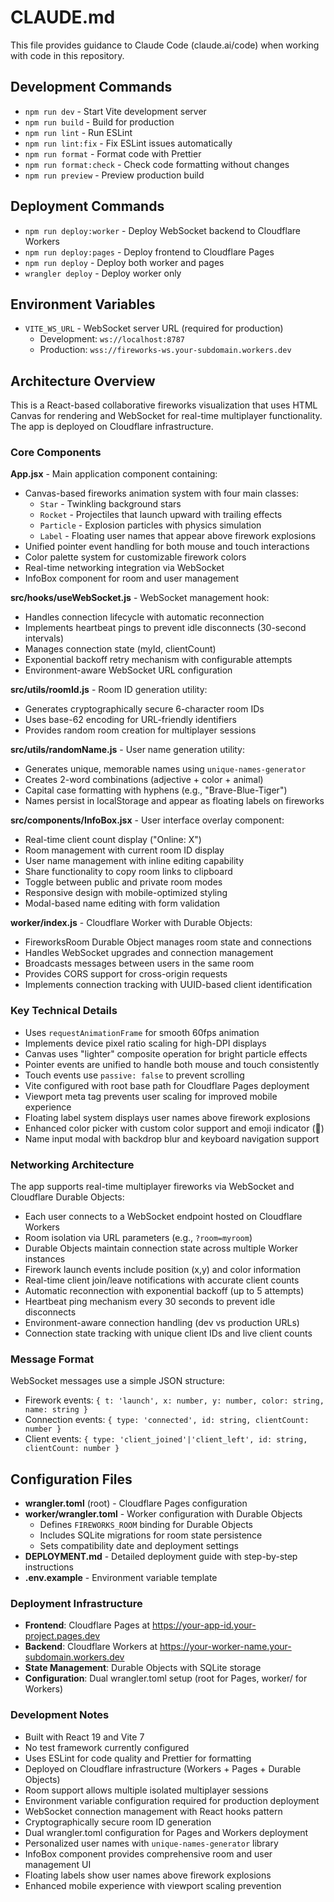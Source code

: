 # CLAUDE.md

This file provides guidance to Claude Code (claude.ai/code) when working with code in this repository.

## Development Commands

- `npm run dev` - Start Vite development server
- `npm run build` - Build for production
- `npm run lint` - Run ESLint
- `npm run lint:fix` - Fix ESLint issues automatically
- `npm run format` - Format code with Prettier
- `npm run format:check` - Check code formatting without changes
- `npm run preview` - Preview production build

## Deployment Commands

- `npm run deploy:worker` - Deploy WebSocket backend to Cloudflare Workers
- `npm run deploy:pages` - Deploy frontend to Cloudflare Pages
- `npm run deploy` - Deploy both worker and pages
- `wrangler deploy` - Deploy worker only

## Environment Variables

- `VITE_WS_URL` - WebSocket server URL (required for production)
  - Development: `ws://localhost:8787`
  - Production: `wss://fireworks-ws.your-subdomain.workers.dev`

## Architecture Overview

This is a React-based collaborative fireworks visualization that uses HTML Canvas for rendering and WebSocket for real-time multiplayer functionality. The app is deployed on Cloudflare infrastructure.

### Core Components

**App.jsx** - Main application component containing:

- Canvas-based fireworks animation system with four main classes:
  - `Star` - Twinkling background stars
  - `Rocket` - Projectiles that launch upward with trailing effects
  - `Particle` - Explosion particles with physics simulation
  - `Label` - Floating user names that appear above firework explosions
- Unified pointer event handling for both mouse and touch interactions
- Color palette system for customizable firework colors
- Real-time networking integration via WebSocket
- InfoBox component for room and user management

**src/hooks/useWebSocket.js** - WebSocket management hook:

- Handles connection lifecycle with automatic reconnection
- Implements heartbeat pings to prevent idle disconnects (30-second intervals)
- Manages connection state (myId, clientCount)
- Exponential backoff retry mechanism with configurable attempts
- Environment-aware WebSocket URL configuration

**src/utils/roomId.js** - Room ID generation utility:

- Generates cryptographically secure 6-character room IDs
- Uses base-62 encoding for URL-friendly identifiers
- Provides random room creation for multiplayer sessions

**src/utils/randomName.js** - User name generation utility:

- Generates unique, memorable names using `unique-names-generator`
- Creates 2-word combinations (adjective + color + animal)
- Capital case formatting with hyphens (e.g., "Brave-Blue-Tiger")
- Names persist in localStorage and appear as floating labels on fireworks

**src/components/InfoBox.jsx** - User interface overlay component:

- Real-time client count display ("Online: X")
- Room management with current room ID display
- User name management with inline editing capability
- Share functionality to copy room links to clipboard
- Toggle between public and private room modes
- Responsive design with mobile-optimized styling
- Modal-based name editing with form validation

**worker/index.js** - Cloudflare Worker with Durable Objects:

- FireworksRoom Durable Object manages room state and connections
- Handles WebSocket upgrades and connection management
- Broadcasts messages between users in the same room
- Provides CORS support for cross-origin requests
- Implements connection tracking with UUID-based client identification

### Key Technical Details

- Uses `requestAnimationFrame` for smooth 60fps animation
- Implements device pixel ratio scaling for high-DPI displays
- Canvas uses "lighter" composite operation for bright particle effects
- Pointer events are unified to handle both mouse and touch consistently
- Touch events use `passive: false` to prevent scrolling
- Vite configured with root base path for Cloudflare Pages deployment
- Viewport meta tag prevents user scaling for improved mobile experience
- Floating label system displays user names above firework explosions
- Enhanced color picker with custom color support and emoji indicator (🎨)
- Name input modal with backdrop blur and keyboard navigation support

### Networking Architecture

The app supports real-time multiplayer fireworks via WebSocket and Cloudflare Durable Objects:

- Each user connects to a WebSocket endpoint hosted on Cloudflare Workers
- Room isolation via URL parameters (e.g., `?room=myroom`)
- Durable Objects maintain connection state across multiple Worker instances
- Firework launch events include position (x,y) and color information
- Real-time client join/leave notifications with accurate client counts
- Automatic reconnection with exponential backoff (up to 5 attempts)
- Heartbeat ping mechanism every 30 seconds to prevent idle disconnects
- Environment-aware connection handling (dev vs production URLs)
- Connection state tracking with unique client IDs and live client counts

### Message Format

WebSocket messages use a simple JSON structure:

- Firework events: `{ t: 'launch', x: number, y: number, color: string, name: string }`
- Connection events: `{ type: 'connected', id: string, clientCount: number }`
- Client events: `{ type: 'client_joined'|'client_left', id: string, clientCount: number }`

## Configuration Files

- **wrangler.toml** (root) - Cloudflare Pages configuration
- **worker/wrangler.toml** - Worker configuration with Durable Objects
  - Defines `FIREWORKS_ROOM` binding for Durable Objects
  - Includes SQLite migrations for room state persistence
  - Sets compatibility date and deployment settings
- **DEPLOYMENT.md** - Detailed deployment guide with step-by-step instructions
- **.env.example** - Environment variable template

### Deployment Infrastructure

- **Frontend**: Cloudflare Pages at https://your-app-id.your-project.pages.dev
- **Backend**: Cloudflare Workers at https://your-worker-name.your-subdomain.workers.dev
- **State Management**: Durable Objects with SQLite storage
- **Configuration**: Dual wrangler.toml setup (root for Pages, worker/ for Workers)

### Development Notes

- Built with React 19 and Vite 7
- No test framework currently configured
- Uses ESLint for code quality and Prettier for formatting
- Deployed on Cloudflare infrastructure (Workers + Pages + Durable Objects)
- Room support allows multiple isolated multiplayer sessions
- Environment variable configuration required for production deployment
- WebSocket connection management with React hooks pattern
- Cryptographically secure room ID generation
- Dual wrangler.toml configuration for Pages and Workers deployment
- Personalized user names with `unique-names-generator` library
- InfoBox component provides comprehensive room and user management UI
- Floating labels show user names above firework explosions
- Enhanced mobile experience with viewport scaling prevention
